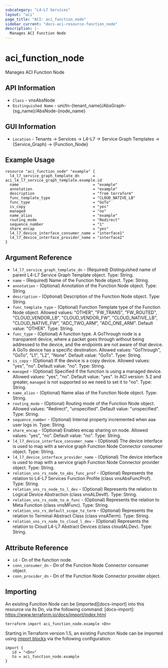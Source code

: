 ```yaml
---
subcategory: "L4-L7 Services"
layout: "aci"
page_title: "ACI: aci_function_node"
sidebar_current: "docs-aci-resource-function_node"
description: |-
  Manages ACI Function Node
---
```


# aci_function_node

Manages ACI Function Node

## API Information ##

* `Class` - vnsAbsNode
* `Distinguished Name` - uni/tn-{tenant_name}/AbsGraph-{sg_name}/AbsNode-{node_name}

## GUI Information ##

* `Location` - Tenants -> Services -> L4-L7 -> Service Graph Templates -> {Service_Graph} -> {Function_Node}

## Example Usage

```hcl
resource "aci_function_node" "example" {
  l4_l7_service_graph_template_dn      = aci_l4_l7_service_graph_template.example.id
  name                                 = "example"
  annotation                           = "example"
  description                          = "from terraform"
  func_template_type                   = "CLOUD_NATIVE_LB"
  func_type                            = "GoTo"
  is_copy                              = "yes"
  managed                              = "no"
  name_alias                           = "example"
  routing_mode                         = "Redirect"
  sequence_number                      = "1"
  share_encap                          = "yes"
  l4_l7_device_interface_consumer_name = "interface1"
  l4_l7_device_interface_provider_name = "interface2"
}
```

## Argument Reference

- `l4_l7_service_graph_template_dn` - (Required) Distinguished name of parent L4-L7 Service Graph Template object. Type: String.
- `name` - (Required) Name of the Function Node object. Type: String.
- `annotation` - (Optional) Annotation of the Function Node object. Type: String.
- `description` - (Optional) Description of the Function Node object. Type: String.
- `func_template_type` - (Optional) Function Template type of the Function Node object. Allowed values: "OTHER", "FW_TRANS", "FW_ROUTED", "CLOUD_VENDOR_LB", "CLOUD_VENDOR_FW", "CLOUD_NATIVE_LB", "CLOUD_NATIVE_FW", "ADC_TWO_ARM", "ADC_ONE_ARM". Default value: "OTHER". Type: String.
- `func_type` - (Optional) A function type. A GoThrough node is a transparent device, where a packet goes through without being addressed to the device, and the endpoints are not aware of that device. A GoTo device has a specific destination. Allowed values: "GoThrough", "GoTo", "L1", "L2", "None". Default value: "GoTo". Type: String.
- `is_copy` - (Optional) If the device is a copy device. Allowed values: "yes", "no". Default value: "no". Type: String.
- `managed` - (Optional) Specified if the function is using a managed device. Allowed values: "yes", "no". Default value: "yes". In ACI version: 5.2 and greater, `managed` is not supported so we need to set it to "no". Type: String.
- `name_alias` - (Optional) Name alias of the Function Node object. Type: String.
- `routing_mode` - (Optional) Routing mode of the Function Node object. Allowed values: "Redirect", "unspecified". Default value: "unspecified". Type: String.
- `sequence_number` - (Optional) Internal property incremented when aaa user logs in. Type: String.
- `share_encap` - (Optional) Enables encap sharing on node. Allowed values: "yes", "no". Default value: "no". Type: String.
- `l4_l7_device_interface_consumer_name` - (Optional) The device interface is used to map with a service graph Function Node Connector consumer object. Type: String.
- `l4_l7_device_interface_provider_name` - (Optional) The device interface is used to map with a service graph Function Node Connector provider object. Type: String.
- `relation_vns_rs_node_to_abs_func_prof` - (Optional) Represents the relation to L4-L7 Services Function Profile (class vnsAbsFuncProf). Type: String.
- `relation_vns_rs_node_to_l_dev` - (Optional) Represents the relation to Logical Device Abstraction (class vnsALDevIf). Type: String.
- `relation_vns_rs_node_to_m_func` - (Optional) Represents the relation to Meta Function (class vnsMFunc). Type: String.
- `relation_vns_rs_default_scope_to_term` - (Optional) Represents the relation to Terminal Abstract Class (class vnsATerm). Type: String.
- `relation_vns_rs_node_to_cloud_l_dev` - (Optional) Represents the relation to Cloud L4-L7 Abstract Devices (class cloudALDev). Type: String.

## Attribute Reference

- `id` - Dn of the function node.
- `conn_consumer_dn` - Dn of the Function Node Connector consumer object.
- `conn_provider_dn` - Dn of the Function Node Connector provider object.

## Importing

An existing Function Node can be [imported][docs-import] into this resource via its Dn, via the following command:
[docs-import]: https://www.terraform.io/docs/import/index.html

```
terraform import aci_function_node.example <Dn>
```

Starting in Terraform version 1.5, an existing Function Node can be imported using [import blocks](https://developer.hashicorp.com/terraform/language/import) via the following configuration:

 ```
 import {
    id = "<Dn>"
    to = aci_function_node.example
 }
 ```